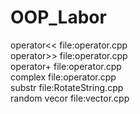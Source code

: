 # OOP_Labor

operator<<    file:operator.cpp \
operator>>    file:operator.cpp \
operator+     file:operator.cpp \
complex       file:operator.cpp \
substr        file:RotateString.cpp \
random vecor  file:vector.cpp


